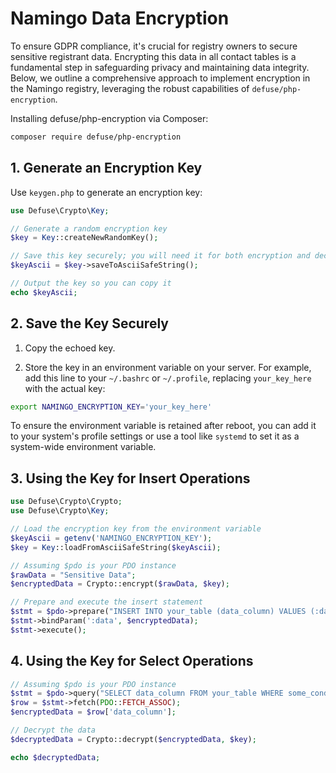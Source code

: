 # Namingo Data Encryption

To ensure GDPR compliance, it's crucial for registry owners to secure sensitive registrant data. Encrypting this data in all contact tables is a fundamental step in safeguarding privacy and maintaining data integrity. Below, we outline a comprehensive approach to implement encryption in the Namingo registry, leveraging the robust capabilities of `defuse/php-encryption`.

Installing defuse/php-encryption via Composer:

```bash
composer require defuse/php-encryption
```

## 1. Generate an Encryption Key

Use `keygen.php` to generate an encryption key:

```php
use Defuse\Crypto\Key;

// Generate a random encryption key
$key = Key::createNewRandomKey();

// Save this key securely; you will need it for both encryption and decryption
$keyAscii = $key->saveToAsciiSafeString();

// Output the key so you can copy it
echo $keyAscii;
```

## 2. Save the Key Securely

1. Copy the echoed key.

2. Store the key in an environment variable on your server. For example, add this line to your `~/.bashrc` or `~/.profile`, replacing `your_key_here` with the actual key:

```bash
export NAMINGO_ENCRYPTION_KEY='your_key_here'
```

To ensure the environment variable is retained after reboot, you can add it to your system's profile settings or use a tool like `systemd` to set it as a system-wide environment variable.

## 3. Using the Key for Insert Operations

```php
use Defuse\Crypto\Crypto;
use Defuse\Crypto\Key;

// Load the encryption key from the environment variable
$keyAscii = getenv('NAMINGO_ENCRYPTION_KEY');
$key = Key::loadFromAsciiSafeString($keyAscii);

// Assuming $pdo is your PDO instance
$rawData = "Sensitive Data";
$encryptedData = Crypto::encrypt($rawData, $key);

// Prepare and execute the insert statement
$stmt = $pdo->prepare("INSERT INTO your_table (data_column) VALUES (:data)");
$stmt->bindParam(':data', $encryptedData);
$stmt->execute();
```

## 4. Using the Key for Select Operations

```php
// Assuming $pdo is your PDO instance
$stmt = $pdo->query("SELECT data_column FROM your_table WHERE some_condition");
$row = $stmt->fetch(PDO::FETCH_ASSOC);
$encryptedData = $row['data_column'];

// Decrypt the data
$decryptedData = Crypto::decrypt($encryptedData, $key);

echo $decryptedData;
```